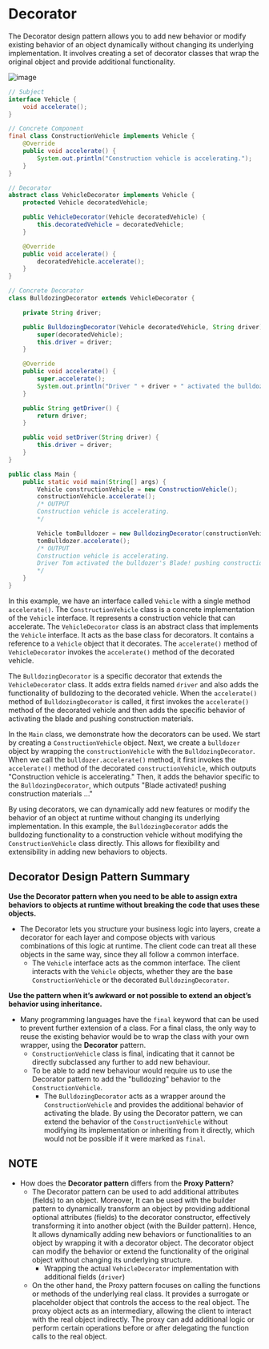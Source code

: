 # Decorator
The Decorator design pattern allows you to add new behavior or modify existing behavior of an object dynamically without changing its underlying implementation. It involves creating a set of decorator classes that wrap the original object and provide additional functionality.

![image](https://github.com/boushphong/Design-Patterns/assets/59940078/0ca168cf-3761-45ea-869b-536d3ae0cffb)

```java
// Subject
interface Vehicle {
    void accelerate();
}

// Concrete Component
final class ConstructionVehicle implements Vehicle {
    @Override
    public void accelerate() {
        System.out.println("Construction vehicle is accelerating.");
    }
}

// Decorator
abstract class VehicleDecorator implements Vehicle {
    protected Vehicle decoratedVehicle;

    public VehicleDecorator(Vehicle decoratedVehicle) {
        this.decoratedVehicle = decoratedVehicle;
    }

    @Override
    public void accelerate() {
        decoratedVehicle.accelerate();
    }
}

// Concrete Decorator
class BulldozingDecorator extends VehicleDecorator {

    private String driver;

    public BulldozingDecorator(Vehicle decoratedVehicle, String driver) {
        super(decoratedVehicle);
        this.driver = driver;
    }

    @Override
    public void accelerate() {
        super.accelerate();
        System.out.println("Driver " + driver + " activated the bulldozer's Blade! pushing construction materials ...");
    }

    public String getDriver() {
        return driver;
    }

    public void setDriver(String driver) {
        this.driver = driver;
    }
}

public class Main {
    public static void main(String[] args) {
        Vehicle constructionVehicle = new ConstructionVehicle();
        constructionVehicle.accelerate();
        /* OUTPUT
        Construction vehicle is accelerating.
        */

        Vehicle tomBulldozer = new BulldozingDecorator(constructionVehicle, "Tom");
        tomBulldozer.accelerate();
        /* OUTPUT
        Construction vehicle is accelerating.
        Driver Tom activated the bulldozer's Blade! pushing construction materials ...
        */
    }
}
```

In this example, we have an interface called `Vehicle` with a single method `accelerate()`. The `ConstructionVehicle` class is a concrete implementation of the `Vehicle` interface. It represents a construction vehicle that can accelerate. The `VehicleDecorator` class is an abstract class that implements the `Vehicle` interface. It acts as the base class for decorators. It contains a reference to a `Vehicle` object that it decorates. The `accelerate()` method of `VehicleDecorator` invokes the `accelerate()` method of the decorated vehicle.

The `BulldozingDecorator` is a specific decorator that extends the `VehicleDecorator` class. It adds extra fields named `driver` and also adds the functionality of bulldozing to the decorated vehicle. When the `accelerate()` method of `BulldozingDecorator` is called, it first invokes the `accelerate()` method of the decorated vehicle and then adds the specific behavior of activating the blade and pushing construction materials.

In the `Main` class, we demonstrate how the decorators can be used. We start by creating a `ConstructionVehicle` object. Next, we create a `bulldozer` object by wrapping the `constructionVehicle` with the `BulldozingDecorator`. When we call the `bulldozer.accelerate()` method, it first invokes the `accelerate()` method of the decorated `constructionVehicle`, which outputs "Construction vehicle is accelerating." Then, it adds the behavior specific to the `BulldozingDecorator`, which outputs "Blade activated! pushing construction materials ..."

By using decorators, we can dynamically add new features or modify the behavior of an object at runtime without changing its underlying implementation. In this example, the `BulldozingDecorator` adds the bulldozing functionality to a construction vehicle without modifying the `ConstructionVehicle` class directly. This allows for flexibility and extensibility in adding new behaviors to objects.

## Decorator Design Pattern Summary
**Use the Decorator pattern when you need to be able to assign extra behaviors to objects at runtime without breaking the code that uses these objects.**

- The Decorator lets you structure your business logic into layers, create a decorator for each layer and compose objects with various combinations of this logic at runtime. The client code can treat all these objects in the same way, since they all follow a common interface.
    - The `Vehicle` interface acts as the common interface. The client interacts with the `Vehicle` objects, whether they are the base `ConstructionVehicle` or the decorated `BulldozingDecorator`.

**Use the pattern when it’s awkward or not possible to extend an object’s behavior using inheritance.**
- Many programming languages have the `final` keyword that can be used to prevent further extension of a class. For a final class, the only way to reuse the existing behavior would be to wrap the class with your own wrapper, using the **Decorator** pattern.
    - `ConstructionVehicle` class is final, indicating that it cannot be directly subclassed any further to add new behaviour. 
    - To be able to add new behaviour would require us to use the Decorator pattern to add the "bulldozing" behavior to the `ConstructionVehicle`.
        - The `BulldozingDecorator` acts as a wrapper around the `ConstructionVehicle` and provides the additional behavior of activating the blade. By using the Decorator pattern, we can extend the behavior of the `ConstructionVehicle` without modifying its implementation or inheriting from it directly, which would not be possible if it were marked as `final`.

## NOTE
- How does the **Decorator pattern** differs from the **Proxy Pattern**?
    - The Decorator pattern can be used to add additional attributes (fields) to an object. Moreover, It can be used with the builder pattern to dynamically transform an object by providing additional optional attributes (fields) to the decorator constructor, effectively transforming it into another object (with the Builder pattern). Hence, It allows dynamically adding new behaviors or functionalities to an object by wrapping it with a decorator object. The decorator object can modify the behavior or extend the functionality of the original object without changing its underlying structure.
        - Wrapping the actual `VehicleDecorator` implementation with additional fields (`driver`)
    - On the other hand, the Proxy pattern focuses on calling the functions or methods of the underlying real class. It provides a surrogate or placeholder object that controls the access to the real object. The proxy object acts as an intermediary, allowing the client to interact with the real object indirectly. The proxy can add additional logic or perform certain operations before or after delegating the function calls to the real object.
